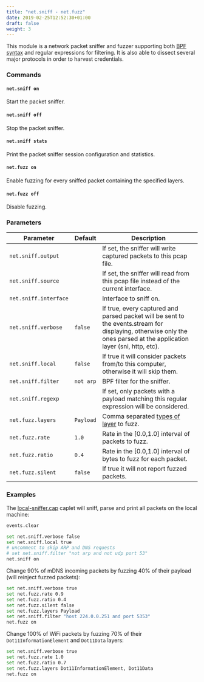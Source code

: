 ```yaml
---
title: "net.sniff - net.fuzz"
date: 2019-02-25T12:52:30+01:00
draft: false
weight: 3
---
```


This module is a network packet sniffer and fuzzer supporting both [BPF syntax](http://biot.com/capstats/bpf.html) and regular expressions for filtering.
It is also able to dissect several major protocols in order to harvest credentials.

### Commands

#### `net.sniff on`

Start the packet sniffer.

#### `net.sniff off`

Stop the packet sniffer.

#### `net.sniff stats`

Print the packet sniffer session configuration and statistics.

#### `net.fuzz on`

Enable fuzzing for every sniffed packet containing the specified layers.

#### `net.fuzz off`

Disable fuzzing.

### Parameters

| Parameter             | Default   | Description                                                                                                                                                           |
| --------------------- | --------- | --------------------------------------------------------------------------------------------------------------------------------------------------------------------- |
| `net.sniff.output`    |           | If set, the sniffer will write captured packets to this pcap file.                                                                                                    |
| `net.sniff.source`    |           | If set, the sniffer will read from this pcap file instead of the current interface.                                                                                   |
| `net.sniff.interface` |           | Interface to sniff on.                                                                                                                                                |
| `net.sniff.verbose`   | `false`   | If true, every captured and parsed packet will be sent to the events.stream for displaying, otherwise only the ones parsed at the application layer (sni, http, etc). |
| `net.sniff.local`     | `false`   | If true it will consider packets from/to this computer, otherwise it will skip them.                                                                                  |
| `net.sniff.filter`    | `not arp` | BPF filter for the sniffer.                                                                                                                                           |
| `net.sniff.regexp`    |           | If set, only packets with a payload matching this regular expression will be considered.                                                                              |
| `net.fuzz.layers`     | `Payload` | Comma separated [types of layer](https://github.com/google/gopacket/blob/master/layers/layertypes.go#L13) to fuzz.                                                    |
| `net.fuzz.rate`       | `1.0`     | Rate in the [0.0,1.0] interval of packets to fuzz.                                                                                                                    |
| `net.fuzz.ratio`      | `0.4`     | Rate in the [0.0,1.0] interval of bytes to fuzz for each packet.                                                                                                      |
| `net.fuzz.silent`     | `false`   | If true it will not report fuzzed packets.                                                                                                                            |

### Examples

The [local-sniffer.cap](https://github.com/bettercap/caplets/blob/master/local-sniffer.cap) caplet will sniff, parse and print all packets on the local machine:

```sh
events.clear

set net.sniff.verbose false
set net.sniff.local true
# uncomment to skip ARP and DNS requests
# set net.sniff.filter "not arp and not udp port 53"
net.sniff on
```

Change 90% of mDNS incoming packets by fuzzing 40% of their payload (will reinject fuzzed packets):

```sh
set net.sniff.verbose true
set net.fuzz.rate 0.9
set net.fuzz.ratio 0.4
set net.fuzz.silent false
set net.fuzz.layers Payload
set net.sniff.filter "host 224.0.0.251 and port 5353"
net.fuzz on
```

Change 100% of WiFi packets by fuzzing 70% of their `Dot11InformationElement` and `Dot11Data` layers:

```sh
set net.sniff.verbose true
set net.fuzz.rate 1.0
set net.fuzz.ratio 0.7
set net.fuzz.layers Dot11InformationElement, Dot11Data
net.fuzz on
```
